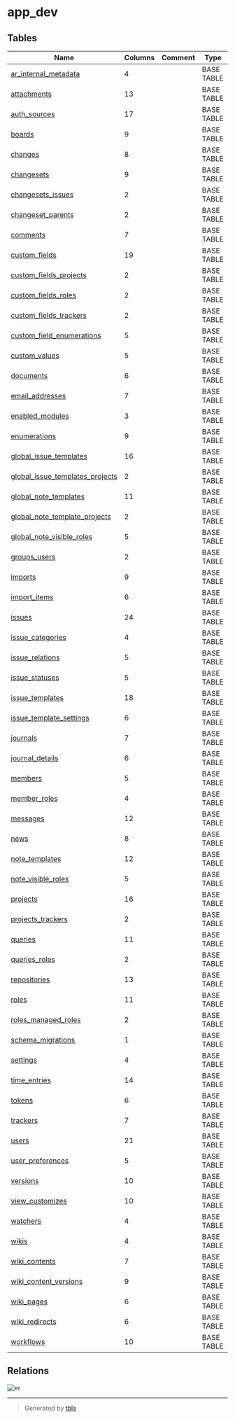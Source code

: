 # app_dev

## Tables

| Name | Columns | Comment | Type |
| ---- | ------- | ------- | ---- |
| [ar_internal_metadata](ar_internal_metadata.md) | 4 |  | BASE TABLE |
| [attachments](attachments.md) | 13 |  | BASE TABLE |
| [auth_sources](auth_sources.md) | 17 |  | BASE TABLE |
| [boards](boards.md) | 9 |  | BASE TABLE |
| [changes](changes.md) | 8 |  | BASE TABLE |
| [changesets](changesets.md) | 9 |  | BASE TABLE |
| [changesets_issues](changesets_issues.md) | 2 |  | BASE TABLE |
| [changeset_parents](changeset_parents.md) | 2 |  | BASE TABLE |
| [comments](comments.md) | 7 |  | BASE TABLE |
| [custom_fields](custom_fields.md) | 19 |  | BASE TABLE |
| [custom_fields_projects](custom_fields_projects.md) | 2 |  | BASE TABLE |
| [custom_fields_roles](custom_fields_roles.md) | 2 |  | BASE TABLE |
| [custom_fields_trackers](custom_fields_trackers.md) | 2 |  | BASE TABLE |
| [custom_field_enumerations](custom_field_enumerations.md) | 5 |  | BASE TABLE |
| [custom_values](custom_values.md) | 5 |  | BASE TABLE |
| [documents](documents.md) | 6 |  | BASE TABLE |
| [email_addresses](email_addresses.md) | 7 |  | BASE TABLE |
| [enabled_modules](enabled_modules.md) | 3 |  | BASE TABLE |
| [enumerations](enumerations.md) | 9 |  | BASE TABLE |
| [global_issue_templates](global_issue_templates.md) | 16 |  | BASE TABLE |
| [global_issue_templates_projects](global_issue_templates_projects.md) | 2 |  | BASE TABLE |
| [global_note_templates](global_note_templates.md) | 11 |  | BASE TABLE |
| [global_note_template_projects](global_note_template_projects.md) | 2 |  | BASE TABLE |
| [global_note_visible_roles](global_note_visible_roles.md) | 5 |  | BASE TABLE |
| [groups_users](groups_users.md) | 2 |  | BASE TABLE |
| [imports](imports.md) | 9 |  | BASE TABLE |
| [import_items](import_items.md) | 6 |  | BASE TABLE |
| [issues](issues.md) | 24 |  | BASE TABLE |
| [issue_categories](issue_categories.md) | 4 |  | BASE TABLE |
| [issue_relations](issue_relations.md) | 5 |  | BASE TABLE |
| [issue_statuses](issue_statuses.md) | 5 |  | BASE TABLE |
| [issue_templates](issue_templates.md) | 18 |  | BASE TABLE |
| [issue_template_settings](issue_template_settings.md) | 6 |  | BASE TABLE |
| [journals](journals.md) | 7 |  | BASE TABLE |
| [journal_details](journal_details.md) | 6 |  | BASE TABLE |
| [members](members.md) | 5 |  | BASE TABLE |
| [member_roles](member_roles.md) | 4 |  | BASE TABLE |
| [messages](messages.md) | 12 |  | BASE TABLE |
| [news](news.md) | 8 |  | BASE TABLE |
| [note_templates](note_templates.md) | 12 |  | BASE TABLE |
| [note_visible_roles](note_visible_roles.md) | 5 |  | BASE TABLE |
| [projects](projects.md) | 16 |  | BASE TABLE |
| [projects_trackers](projects_trackers.md) | 2 |  | BASE TABLE |
| [queries](queries.md) | 11 |  | BASE TABLE |
| [queries_roles](queries_roles.md) | 2 |  | BASE TABLE |
| [repositories](repositories.md) | 13 |  | BASE TABLE |
| [roles](roles.md) | 11 |  | BASE TABLE |
| [roles_managed_roles](roles_managed_roles.md) | 2 |  | BASE TABLE |
| [schema_migrations](schema_migrations.md) | 1 |  | BASE TABLE |
| [settings](settings.md) | 4 |  | BASE TABLE |
| [time_entries](time_entries.md) | 14 |  | BASE TABLE |
| [tokens](tokens.md) | 6 |  | BASE TABLE |
| [trackers](trackers.md) | 7 |  | BASE TABLE |
| [users](users.md) | 21 |  | BASE TABLE |
| [user_preferences](user_preferences.md) | 5 |  | BASE TABLE |
| [versions](versions.md) | 10 |  | BASE TABLE |
| [view_customizes](view_customizes.md) | 10 |  | BASE TABLE |
| [watchers](watchers.md) | 4 |  | BASE TABLE |
| [wikis](wikis.md) | 4 |  | BASE TABLE |
| [wiki_contents](wiki_contents.md) | 7 |  | BASE TABLE |
| [wiki_content_versions](wiki_content_versions.md) | 9 |  | BASE TABLE |
| [wiki_pages](wiki_pages.md) | 6 |  | BASE TABLE |
| [wiki_redirects](wiki_redirects.md) | 6 |  | BASE TABLE |
| [workflows](workflows.md) | 10 |  | BASE TABLE |

## Relations

![er](schema.svg)

---

> Generated by [tbls](https://github.com/k1LoW/tbls)
